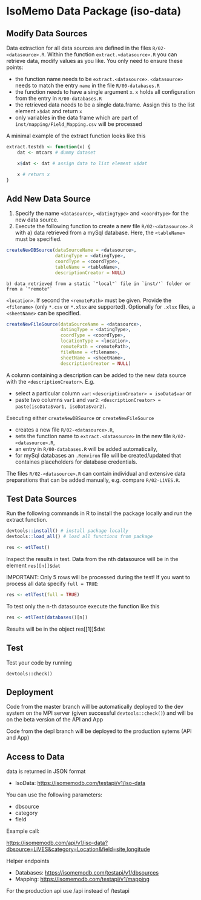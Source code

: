 # IsoMemo Data Package (iso-data)

## Modify Data Sources

Data extraction for all data sources are defined in the files `R/02-<datasource>.R`. Within the function `extract.<datasource>.R` you can retrieve data, modify values as you like. You only need to ensure these points:

- the function name needs to be `extract.<datasource>`. `<datasource>` needs to match the entry `name` in the file `R/00-databases.R`
- the function needs to have a single argument `x`. `x` holds all configuration from the entry in `R/00-databases.R`
- the retrieved data needs to be a single data.frame. Assign this to the list element `x$dat` and return `x`
- only variables in the data frame which are part of `inst/mapping/Field_Mapping.csv` will be processed

A minimal example of the extract function looks like this

```r
extract.testdb <- function(x) {
    dat <- mtcars # dummy dataset

    x$dat <- dat # assign data to list element x$dat

    x # return x
}
```

## Add New Data Source

1. Specify the name `<datasource>`, `<datingType>` and `<coordType>` for the new data source.
2. Execute the following function to create a new file `R/02-<datasource>.R` with 
   a) data retrieved from a mySql database. Here, the `<tableName>` must be specified.
```r
createNewDBSource(dataSourceName = <datasource>,
                  datingType = <datingType>,
                  coordType = <coordType>,
                  tableName = <tableName>,
                  descriptionCreator = NULL)
```
    b) data retrieved from a static `"local"` file in `inst/'` folder or from a `"remote"`
 `<location>`. If second the `<remotePath>` must be given.
 Provide the `<filename>` (only `*.csv` or `*.xlsx` are supported). Optionally for `.xlsx` files,
 a `<sheetName>` can be specified.
```r
createNewFileSource(dataSourceName = <datasource>,
                    datingType = <datingType>,
                    coordType = <coordType>,
                    locationType = <location>,
                    remotePath = <remotePath>,
                    fileName = <filename>,
                    sheetName = <sheetName>,
                    descriptionCreator = NULL)
```


A column containing a description can be added to the new data source with the
`<descriptionCreator>`. E.g. 

- select a particular column `var`: `<descriptionCreator> = isoData$var` or
- paste two columns `var1` and `var2`: `<descriptionCreator> = paste(isoData$var1, isoData$var2)`.

Executing either `createNewDBSource` or `createNewFileSource` 

- creates a new file `R/02-<datasource>.R`,
- sets the function name to `extract.<datasource>` in the new file `R/02-<datasource>.R`,
- an entry in `R/00-databases.R` will be added automatically,
- for mySql databases an `.Renviron` file will be created/updated that containes placeholders for
database credentials.

The files `R/02-<datasource>.R` can contain individual and extensive data preparations that can be
added manually, e.g. compare `R/02-LiVES.R`.

## Test Data Sources

Run the following commands in R to install the package locally and run the extract function.

```r
devtools::install() # install package locally
devtools::load_all() # load all functions from package

res <- etlTest()
```

Inspect the results in test. Data from the nth datasource will be in the element `res[[n]]$dat`

IMPORTANT: Only 5 rows will be processed during the test! If you want to process all data specify `full = TRUE`:

```r
res <- etlTest(full = TRUE)
```

To test only the n-th datasource execute the function like this
```r
res <- etlTest(databases()[n])
```

Results will be in the object res[[1]]$dat

## Test

Test your code by running

```
devtools::check()
```

## Deployment

Code from the master branch will be automatically deployed to the dev system on the MPI server (given successful `devtools::check()`) and will be on the beta version of the API and App

Code from the depl branch will be deployed to the production sytems (API and App)

## Access to Data

data is returned in JSON format

- IsoData: https://isomemodb.com/testapi/v1/iso-data

You can use the following parameters:

- dbsource
- category
- field

Example call:

https://isomemodb.com/api/v1/iso-data?dbsource=LiVES&category=Location&field=site,longitude

Helper endpoints

- Databases: https://isomemodb.com/testapi/v1/dbsources
- Mapping: https://isomemodb.com/testapi/v1/mapping

For the production api use /api instead of /testapi
